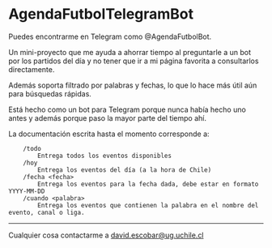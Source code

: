 # AgendaFutbolTelegramBot

Puedes encontrarme en Telegram como @AgendaFutbolBot.

Un mini-proyecto que me ayuda a ahorrar tiempo al preguntarle a un bot por los partidos del día y no tener que ir a mi
página favorita a consultarlos directamente.

Además soporta filtrado por palabras y fechas, lo que lo hace más útil aún para búsquedas rápidas.

Está hecho como un bot para Telegram porque nunca había hecho uno antes y además porque paso la mayor parte del tiempo
ahí.

La documentación escrita hasta el momento corresponde a:

```
    /todo
        Entrega todos los eventos disponibles
    /hoy 
        Entrega los eventos del día (a la hora de Chile)
    /fecha <fecha>
        Entrega los eventos para la fecha dada, debe estar en formato YYYY-MM-DD
    /cuando <palabra>
        Entrega los eventos que contienen la palabra en el nombre del evento, canal o liga.
```

--- 
Cualquier cosa contactarme a david.escobar@ug.uchile.cl